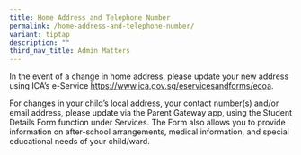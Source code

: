 ```yaml
---
title: Home Address and Telephone Number
permalink: /home-address-and-telephone-number/
variant: tiptap
description: ""
third_nav_title: Admin Matters
---
```

<p>In the event of a change in home address, please update your new address
using ICA’s e-Service <a href="https://www.ica.gov.sg/eservicesandforms/ecoa" rel="noopener noreferrer nofollow" target="_blank">https://www.ica.gov.sg/eservicesandforms/ecoa</a>.</p>
<p>For changes in your child’s local address, your contact number(s) and/or
email address, please update via the Parent Gateway app, using the Student
Details Form function under Services. The Form also allows you to provide
information on after-school arrangements, medical information, and special
educational needs of your child/ward.</p>
